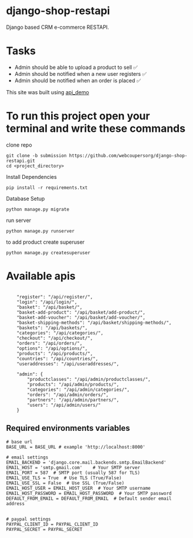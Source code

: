 # django-shop-restapi
Django based CRM e-commerce RESTAPI. 


# Tasks
- Admin should be able to upload a product to sell ✅
- Admin should be notified when a new user registers ✅
- Admin should be notified when an order is placed ✅

This site was built using [api_demo](https://django-store-api-production.up.railway.app/api/)

# To run this project open your terminal and write these commands

clone repo
```
git clone -b submission https://github.com/webcoupersorg/django-shop-restapi.git
cd <project_directory>

```
Install Dependencies
```
pip install -r requirements.txt

```
Database Setup
```
python manage.py migrate

```
run server

```
python manage.py runserver

```

to add product create superuser
```
python manage.py createsuperuser
```


# Available apis
```
    
    "register": "/api/register/",
    "login": "/api/login/",
    "basket": "/api/basket/",
    "basket-add-product": "/api/basket/add-product/",
    "basket-add-voucher": "/api/basket/add-voucher/",
    "basket-shipping-methods": "/api/basket/shipping-methods/",
    "baskets": "/api/baskets/",
    "categories": "/api/categories/",
    "checkout": "/api/checkout/",
    "orders": "/api/orders/",
    "options": "/api/options/",
    "products": "/api/products/",
    "countries": "/api/countries/",
    "useraddresses": "/api/useraddresses/",
    
    "admin": {
        "productclasses": "/api/admin/productclasses/",
        "products": "/api/admin/products/",
        "categories": "/api/admin/categories/",
        "orders": "/api/admin/orders/",
        "partners": "/api/admin/partners/",
        "users": "/api/admin/users/"
    }
```

## Required environments variables

```
# base url
BASE_URL = BASE_URL # example 'http://localhost:8000'

# email settings
EMAIL_BACKEND = 'django.core.mail.backends.smtp.EmailBackend'
EMAIL_HOST = 'smtp.gmail.com'    # Your SMTP server
EMAIL_PORT = 587  # SMTP port (usually 587 for TLS)
EMAIL_USE_TLS = True  # Use TLS (True/False)
EMAIL_USE_SSL = False  # Use SSL (True/False)
EMAIL_HOST_USER = EMAIL_HOST_USER  # Your SMTP username
EMAIL_HOST_PASSWORD = EMAIL_HOST_PASSWORD  # Your SMTP password
DEFAULT_FROM_EMAIL = DEFAULT_FROM_EMAIL  # Default sender email address


# paypal settings
PAYPAL_CLIENT_ID = PAYPAL_CLIENT_ID
PAYPAL_SECRET = PAYPAL_SECRET
```